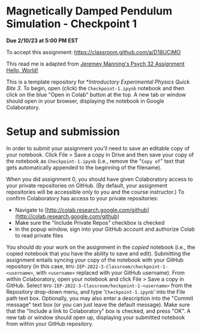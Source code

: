 # Magnetically Damped Pendulum Simulation - Checkpoint 1

**Due 2/10/23 at 5:00 PM EST**

To accept this assignment: https://classroom.github.com/a/D18UCiMO

This read me is adapted from [Jeremey Manning's Psych 32 Assignment Hello, World!](github.com/ContextLab/psyc32-hello-world/)

This is a template repository for **Introductory Experimental Physics Quick Bite 3*.  To begin, open (click) the `Checkpoint-1.ipynb` notebook and then click on the blue "Open in Colab" button at the top.  A new tab or window should open in your browser, displaying the notebook in Google Colaboratory.

# Setup and submission

In order to submit your assignment you'll need to save an editable copy of your notebook.  Click File > Save a copy in Drive and then save your copy of the notebook as `Checkpoint-1.ipynb` (i.e., remove the "`Copy of`" text that gets automatically appended to the beginning of the filename).

When you did assignment 0, you should have given Colaboratory access to your private repositories on GitHub.  (By default, your assignment repositories will be accessible only to you and the course instructor.) To confirm Colaboratory has access to your private repositories:
- Navigate to [http://colab.research.google.com/github](http://colab.research.google.com/github)
- Make sure the "Include Private Repos" checkbox is checked
- In the popup window, sign into your GitHub account and authorize Colab to read private files

You should do your work on the assignment in the *copied* notebook (i.e., the copied notebook that you have the ability to save and edit).  Submitting the assignment entails syncing your copy of the notebook with your GitHub repository (in this case, `NYU-IEP-2022-3-Classroom/checkpoint-1-<username>`, with `<username>` replaced with your GitHub username).  From within Colaboratory, open your notebook and click File > Save a copy in GitHub.  Select `NYU-IEP-2022-3-Classroom/heckpoint-1-<username>` from the Repository drop-down menu, and type '`Checkpoint-1.ipynb`' into the File path text box.  Optionally, you may also enter a description into the "Commit message" text box (or you can just leave the default message).  Make sure that the "Include a link to Colaboratory" box is checked, and press "OK".  A new tab or window should open up, displaying your submitted notebook from within your GitHub repository.
